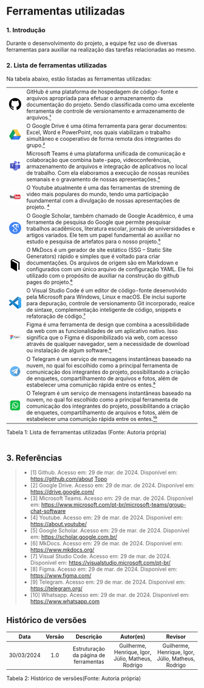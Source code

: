# Ferramentas utilizadas

### 1. Introdução
Durante o desenvolvimento do projeto, a equipe fez uso de diversas ferramentas para auxiliar na realização das tarefas relacionadas ao mesmo.

### 2. Lista de ferramentas utilizadas

Na tabela abaixo, estão listadas as ferramentas utilizadas:

|                                                                                                                                                  |                                                                                                                                                                                                                                                                                                                                                                                                                                                                              |
| :----------------------------------------------------------------------------------------------------------------------------------------------: | :--------------------------------------------------------------------------------------------------------------------------------------------------------------------------------------------------------------------------------------------------------------------------------------------------------------------------------------------------------------------------------------------------------------------------------------------------------------------------- |
|     <img src="https://github.com/Requisitos-de-Software/2024.1-Consumidor.gov/blob/main/assets/img/logos/github.png?raw=true" width="200">     | GitHub é uma plataforma de hospedagem de código-fonte e arquivos apropriada para efetuar o armazenamento da documentação do projeto. Sendo classificada como uma excelente ferramenta de controle de versionamento e armazenamento de arquivos.[¹](#ancora1)                                                                                                                                                                                                                              |
|     <img src="https://github.com/Requisitos-de-Software/2024.1-Consumidor.gov/blob/main/assets/img/logos/drive.png?raw=true" width="200">      | O Google Drive é uma ótima ferramenta para gerar documentos: Excel, Word e PowerPoint, nos quais viabilizam o trabalho simultâneo e cooperativo de forma remota dos integrantes do grupo.[²](#ancora2)                                                                                                                                                                                                                                                                                    |
|     <img src="https://github.com/Requisitos-de-Software/2024.1-Consumidor.gov/blob/main/assets/img/logos/teams.png?raw=true" width="200">      | Microsoft Teams é uma plataforma unificada de comunicação e colaboração que combina bate-papo, videoconferências, armazenamento de arquivos e integração de aplicativos no local de trabalho. Com ela elaboramos a execução de nossas reuniões semanais e o gravamento de nossas apresentações.[³](#ancora3)                                                                                                                                                                              |
|    <img src="https://github.com/Requisitos-de-Software/2024.1-Consumidor.gov/blob/main/assets/img/logos/youtube.png?raw=true" width="200">     | O Youtube atualmente é uma das ferramentas de streming de video mais populares do mundo, tendo uma participação fuundamental com a divulgação de nossas apresentações de projeto.  [⁴](#ancora4)                                                                                                                                                                                                                                                                                          |
| <img src="https://github.com/Requisitos-de-Software/2024.1-Consumidor.gov/blob/main/assets/img/logos/scholar-google.png?raw=true" width="200"> | O Google Scholar, também chamado de Google Acadêmico, é uma ferramenta de pesquisa do Google que permite pesquisar trabalhos acadêmicos, literatura escolar, jornais de universidades e artigos variados. Ele tem um papel fundamental ao auxiliar no estudo e pesquisa de artefatos para o nosso projeto.[⁵](#ancora5)                                                                                                                                                                   |
|     <img src="https://github.com/Requisitos-de-Software/2024.1-Consumidor.gov/blob/main/assets/img/logos/mkdocs.png?raw=true" width="200">     | O MkDocs é um gerador de site estático (SSG – Static Site Generators) rápido e simples que é voltado para criar documentações. Os arquivos de origem são em Markdown e configurados com um único arquivo de configuração YAML. Ele foi utilizado com o propósito de auxiliar na construção do github pages do projeto.[⁶](#ancora6)                                                                                                                                                     |
| <img src="https://github.com/Requisitos-de-Software/2024.1-Consumidor.gov/blob/main/assets/img/logos/logo-vscode.png?raw=true" width="200" />  | O Visual Studio Code é um editor de código-fonte desenvolvido pela Microsoft para Windows, Linux e macOS. Ele inclui suporte para depuração, controle de versionamento Git incorporado, realce de sintaxe, complementação inteligente de código, snippets e refatoração de código.[⁷](#ancora7)                                                                                                                                                                                            |
| <img src="https://github.com/Requisitos-de-Software/2024.1-Consumidor.gov/blob/main/assets/img/logos/figma.png?raw=true" width="200" />     | Figma é uma ferramenta de design que combina a acessibilidade da web com as funcionalidades de um aplicativo nativo. Isso significa que o Figma é disponibilizado via web, com acesso através de qualquer navegador, sem a necessidade de download ou instalação de algum software.[⁸](#ancora8)                                                                                                                                                                                           |                                                                                                                                                                                                                                                       
| <img src="https://github.com/Requisitos-de-Software/2024.1-Consumidor.gov/blob/main/assets/img/logos/telegram.png?raw=true" width="200" />     | O Telegram é um serviço de mensagens instantâneas baseado na nuvem, no qual foi escolhido como a principal ferramenta de comunicação dos integrantes do projeto, possibilitando a criação de enquetes, compartilhamento de arquivos e fotos, além de estabelecer uma comunição rápida entre os entes.[⁹](#ancora9)                                                                                                                                                                                           |                                                                                                                              
| <img src="https://github.com/Requisitos-de-Software/2024.1-Consumidor.gov/blob/main/assets/img/logos/whatsapp.png?raw=true" width="200" />     | O Telegram é um serviço de mensagens instantâneas baseado na nuvem, no qual foi escolhido como a principal ferramenta de comunicação dos integrantes do projeto, possibilitando a criação de enquetes, compartilhamento de arquivos e fotos, além de estabelecer uma comunição rápida entre os entes.[¹⁰](#ancora10)                                                                                                                                                                                           |                                                                                                                              

<div align="center">
<figcaption align="left">Tabela 1: Lista de ferramentas utilizadas (Fonte: Autoria própria)</figcaption>
</div>
<br/>


## 3. Referências

> - <a id="ancora1"></a>[1] Github. Acesso em: 29 de mar. de 2024. Disponível em: <https://github.com/about> [Topo](#ancora)
> - <a id="ancora2"></a>[2] Google Drive. Acesso em: 29 de mar. de 2024. Disponível em: <https://drive.google.com/>
> - <a id="ancora3"></a>[3] Microsoft Teams. Acesso em: 29 de mar. de 2024. Disponível em: <https://www.microsoft.com/pt-br/microsoft-teams/group-chat-software>
> - <a id="ancora4"></a>[4] Youtube. Acesso em: 29 de mar. de 2024. Disponível em: <https://about.youtube/>
> - <a id="ancora5"></a>[5] Google Scholar. Acesso em: 29 de mar. de 2024. Disponível em: <https://scholar.google.com.br/>
> - <a id="ancora6"></a>[6] MkDocs. Acesso em: 29 de mar. de 2024. Disponível em: <https://www.mkdocs.org/>
> - <a id="ancora7"></a>[7] Visual Studio Code. Acesso em: 29 de mar. de 2024. Disponível em: <https://visualstudio.microsoft.com/pt-br/>
> - <a id="ancora8"></a>[8] Figma. Acesso em: 29 de mar. de 2024. Disponível em: <https://www.figma.com/>
> - <a id="ancora9"></a>[9] Telegram. Acesso em: 29 de mar. de 2024. Disponível em: <https://telegram.org/>
> - <a id="ancora10"></a>[10] Whatsapp. Acesso em: 29 de mar. de 2024. Disponível em: <https://www.whatsapp.com>












## Histórico de versões
|    Data    | Versão |                                       Descrição                                       |        Autor(es)        |         Revisor         |
| :--------: | :----: | :-----------------------------------------------------------------------------------: | :---------------------: | :---------------------: |
| 30/03/2024 |  1.0   |                            Estruturação da página de ferramentas                            |   Guilherme, Henrique, Igor, Júlio, Matheus, Rodrigo    | Guilherme, Henrique, Igor, Júlio, Matheus, Rodrigo |


<div align="center">
<figcaption align="left">Tabela 2: Histórico de versões(Fonte: Autoria própria)</figcaption>
</div>
<br/>